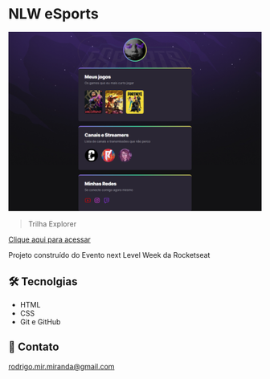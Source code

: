 # NLW eSports  

![preview](./.github/preview.png)
> Trilha Explorer

[Clique aqui para acessar](https://rodrigoMiranda0806.github.io/nlw-eSports-games/)

Projeto construído do Evento next Level Week da Rocketseat

## 🛠 Tecnolgias 

- HTML
- CSS
- Git e GitHub

## 👥 Contato

rodrigo.mir.miranda@gmail.com 
